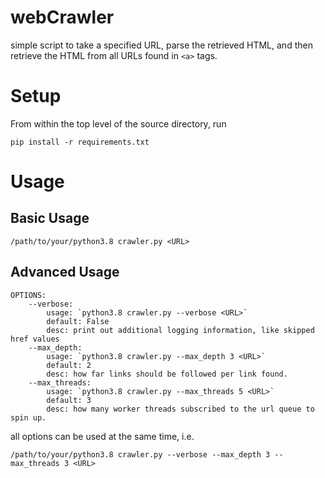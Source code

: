 # webCrawler
simple script to take a specified URL, parse the retrieved HTML, and then
retrieve the HTML from all URLs found in `<a>` tags.

# Setup
From within the top level of the source directory, run
```
pip install -r requirements.txt
```

# Usage
## Basic Usage
```
/path/to/your/python3.8 crawler.py <URL>
```

## Advanced Usage
```
OPTIONS:
    --verbose:
        usage: `python3.8 crawler.py --verbose <URL>`
        default: False
        desc: print out additional logging information, like skipped href values
    --max_depth:
        usage: `python3.8 crawler.py --max_depth 3 <URL>`
        default: 2
        desc: how far links should be followed per link found.
    --max_threads:
        usage: `python3.8 crawler.py --max_threads 5 <URL>`
        default: 3
        desc: how many worker threads subscribed to the url queue to spin up.
```

all options can be used at the same time, i.e.
```
/path/to/your/python3.8 crawler.py --verbose --max_depth 3 --max_threads 3 <URL>
```